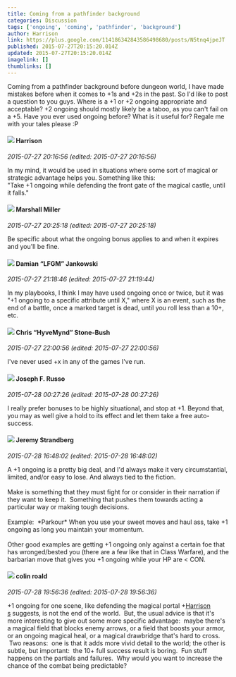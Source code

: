 ```yaml
---
title: Coming from a pathfinder background
categories: Discussion
tags: ['ongoing', 'coming', 'pathfinder', 'background']
author: Harrison
link: https://plus.google.com/114186342843586498680/posts/N5tnq4jpeJT
published: 2015-07-27T20:15:20.014Z
updated: 2015-07-27T20:15:20.014Z
imagelink: []
thumblinks: []
---
```


Coming from a pathfinder background before dungeon world, I have made mistakes before when it comes to +1s and +2s in the past. So I&#39;d like to post a question to you guys. Where is a +1 or +2 ongoing appropriate and acceptable? +2 ongoing should mostly likely be a taboo, as you can&#39;t fail on a +5. Have you ever used ongoing before? What is it useful for? Regale me with your tales please :P
<div id='comment z120i3lgmobhcj1vy23ucrehrtvov105r04'>
  <h4><img src='{{site.baseurl}}//images/avatars/114186342843586498680_photo.jpg'> Harrison</h4>
      <p><cite>2015-07-27 20:16:56 (edited: 2015-07-27 20:16:56)</cite></p>
        <p>In my mind, it would be used in situations where some sort of magical or strategic advantage helps you. Something like this:<br />&quot;Take +1 ongoing while defending the front gate of the magical castle, until it falls.&quot;</p>
</div>
        

<div id='comment z120i3lgmobhcj1vy23ucrehrtvov105r04'>
  <h4><img src='{{site.baseurl}}//images/avatars/113927217394445366066_photo.jpg'> Marshall Miller</h4>
      <p><cite>2015-07-27 20:25:18 (edited: 2015-07-27 20:25:18)</cite></p>
        <p>Be specific about what the ongoing bonus applies to and when it expires and you&#39;ll be fine.</p>
</div>
        

<div id='comment z120i3lgmobhcj1vy23ucrehrtvov105r04'>
  <h4><img src='{{site.baseurl}}//images/avatars/100476170927206311405_photo.jpg'> Damian “LFGM” Jankowski</h4>
      <p><cite>2015-07-27 21:18:46 (edited: 2015-07-27 21:19:44)</cite></p>
        <p>In my playbooks, I think I may have used ongoing once or twice, but it was &quot;+1 ongoing to a specific attribute until X,&quot; where X is an event, such as the end of a battle, once a marked target is dead, until you roll less than a 10+, etc.</p>
</div>
        

<div id='comment z120i3lgmobhcj1vy23ucrehrtvov105r04'>
  <h4><img src='{{site.baseurl}}//images/avatars/108053817066303198241_photo.jpg'> Chris “HyveMynd” Stone-Bush</h4>
      <p><cite>2015-07-27 22:00:56 (edited: 2015-07-27 22:00:56)</cite></p>
        <p>I&#39;ve never used +x in any of the games I&#39;ve run.</p>
</div>
        

<div id='comment z120i3lgmobhcj1vy23ucrehrtvov105r04'>
  <h4><img src='{{site.baseurl}}//images/avatars/115855678651779869594_photo.jpg'> Joseph F. Russo</h4>
      <p><cite>2015-07-28 00:27:26 (edited: 2015-07-28 00:27:26)</cite></p>
        <p>I really prefer bonuses to be highly situational, and stop at +1. Beyond that, you may as well give a hold to its effect and let them take a free auto-success.</p>
</div>
        

<div id='comment z120i3lgmobhcj1vy23ucrehrtvov105r04'>
  <h4><img src='{{site.baseurl}}//images/avatars/102595580176380683252_photo.jpg'> Jeremy Strandberg</h4>
      <p><cite>2015-07-28 16:48:02 (edited: 2015-07-28 16:48:02)</cite></p>
        <p>A +1 ongoing is a pretty big deal, and I&#39;d always make it very circumstantial, limited, and/or easy to lose. And always tied to the fiction.  <br /><br />Make is something that they must fight for or consider in their narration if they want to keep it.  Something that pushes them towards acting a particular way or making tough decisions.<br /><br />Example:  *Parkour* When you use your sweet moves and haul ass, take +1 ongoing as long you maintain your momentum.<br /><br />Other good examples are getting +1 ongoing only against a certain foe that has wronged/bested you (there are a few like that in Class Warfare), and the barbarian move that gives you +1 ongoing while your HP are &lt; CON.</p>
</div>
        

<div id='comment z120i3lgmobhcj1vy23ucrehrtvov105r04'>
  <h4><img src='{{site.baseurl}}//images/avatars/112202482806363015700_photo.jpg'> colin roald</h4>
      <p><cite>2015-07-28 19:56:36 (edited: 2015-07-28 19:56:36)</cite></p>
        <p>+1 ongoing for one scene, like defending the magical portal <span class="proflinkWrapper"><span class="proflinkPrefix">+</span><a class="proflink" href="https://plus.google.com/114186342843586498680" oid="114186342843586498680">Harrison s</a></span> suggests, is not the end of the world.  But, the usual advice is that it&#39;s more interesting to give out some more specific advantage:  maybe there&#39;s a magical field that blocks enemy arrows, or a field that boosts your armor, or an ongoing magical heal, or a magical drawbridge that&#39;s hard to cross.  Two reasons:  one is that it adds more vivid detail to the world; the other is subtle, but important:  the 10+ full success result is boring.  Fun stuff happens on the partials and failures.  Why would you want to increase the chance of the combat being predictable?</p>
</div>
        